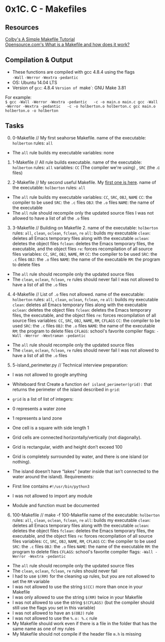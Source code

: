# 0x1C. C - Makefiles

## Resources
[Colby's A Simple Makefile Tutorial](http://www.cs.colby.edu/maxwell/courses/tutorials/maketutor/) </br >
[Opensource.com's What is a Makefile and how does it work?](https://opensource.com/article/18/8/what-how-makefile) </br >

## Compilation & Output
- These functions are compiled with gcc 4.8.4 using the flags </br >
`-Wall` `-Werror` `-Wextra` `-pedantic` </br >
- OS: Ubuntu 14.04 LTS
- Version of `gcc`: 4.8.4
`Version of `make`: GNU Make 3.81

For example: </br >
`$ gcc -Wall -Werror -Wextra -pedantic   -c -o main.o main.c
gcc -Wall -Werror -Wextra -pedantic   -c -o holberton.o holberton.c
gcc main.o holberton.o -o holberton`

## Tasks

0. 0-Makefile // My first seahorse Makefile.
name of the executable: `holberton`
rules: `all`
- The `all` rule builds my executable
variables: none

1. 1-Makefile // All rule builds executable.
name of the executable: `holberton`
rules: `all`
variables: `CC` (The compiler we're using) , `SRC` (the .c files)

2. 2-Makefile // My second useful Makefile. My [first one is here](https://github.com/cynergist/holbertonschool-low_level_programming/blob/master/0x1B-sorting_algorithms/Makefile).
name of the executable: `holberton`
rules: `all`
- The `all` rule builds my executable
variables: `CC`, `SRC`, `OBJ`, `NAME`
`CC`: the compiler to be used
`SRC`: the `.c` files
`OBJ`: the `.o` files
`NAME`: the name of the executable
- The `all` rule should recompile only the updated source files
I was not allowed to have a list of all the `.o` files

3. 3-Makefile // Building on Makefile 2.
name of the executable: `holberton`
rules: `all`, `clean`, `oclean`, `fclean`, `re`
`all`: builds my executable
`clean`: deletes all Emacs temporary files along with the executable
`oclean`: deletes the object files
`fclean`: deletes the Emacs temporary files, the executable, and the object files
`re`: forces recompilation of all source files
variables: `CC`, `SRC`, `OBJ`, `NAME`, `RM`
`CC`: the compiler to be used
`SRC`: the `.c` files
`OBJ`: the `.o` files
`NAME`: the name of the executable
`RM`: the program to delete files
- The `all` rule should recompile only the updated source files
- The `clean`, `oclean`, `fclean`, `re` rules should never fail
I was not allowed to have a list of all the `.o` files

4. 4-Makefile // List of `.o` files not allowed.
name of the executable: `holberton`
rules: `all`, `clean`, `oclean`, `fclean`, `re`
`all`: builds my executable
`clean`: deletes all Emacs temporary files along with the executable
`oclean`: deletes the object files
`fclean`: deletes the Emacs temporary files, the executable, and the object files
`re`: forces recompilation of all source files
variables: `CC`, `SRC`, `OBJ`, `NAME`, `RM`, `CFLAGS`
`CC`: the compiler to be used
`SRC`: the `.c` files
`OBJ`: the `.o` files
`NAME`: the name of the executable
`RM`: the program to delete files
`CFLAGS`: school's favorite compiler flags: `-Wall -Werror -Wextraman -pedantic`
- The `all` rule should recompile only the updated source files
- The `clean`, `oclean`, `fclean`, `re` rules should never fail
I was not allowed to have a list of all the `.o` files

5. 5-island_perimeter.py // Technical interview preparation:

- I was not allowed to google anything
- Whiteboard first
Create a function `def island_perimeter(grid):` that returns the perimeter of the island described in `grid`:

- `grid` is a list of list of integers:
- 0 represents a water zone
- 1 represents a land zone
- One cell is a square with side length 1
- Grid cells are connected horizontally/vertically (not diagonally).
- Grid is rectangular, width and height don’t exceed 100
- Grid is completely surrounded by water, and there is one island (or nothing).
- The island doesn’t have “lakes” (water inside that isn’t connected to the water around the island).
Requirements:

- First line contains `#!/usr/bin/python3`
- I was not allowed to import any module
- Module and function must be documented

6. 100-Makefile // make -f 100-Makefile
name of the executable: `holberton`
rules: `all`, `clean`, `oclean`, `fclean`, `re`
`all`: builds my executable
`clean`: deletes all Emacs temporary files along with the executable
`oclean`: deletes the object files
`fclean`: deletes the Emacs temporary files, the executable, and the object files
`re`: forces recompilation of all source files
variables: `CC`, `SRC`, `OBJ`, `NAME`, `RM`, `CFLAGS`
`CC`: the compiler to be used
`SRC`: the `.c` files
`OBJ`: the `.o` files
`NAME`: the name of the executable
`RM`: the program to delete files
`CFLAGS`: school's favorite compiler flags: `-Wall -Werror -Wextra -pedantic`
- The `all` rule should recompile only the updated source files
- The `clean`, `oclean`, `fclean`, `re` rules should never fail
- I had to use `$(RM)` for the cleaning up rules, but you are not allowed to set the `RM` variable
- I was not allowed to use the string `$(CC)` more than once in your Makefile
- I was only allowed to use the string `$(RM)` twice in your Makefile
- I was not allowed to use the string `$(CFLAGS)` (but the compiler should still use the flags you set in this variable)
- I was not allowed to have an `$(OBJ)` rule
- I was not allowed to use the `%.o: %.c` rule
- My Makefile should work even if there is a file in the folder that has the same name as one of my rules
- My Makefile should not compile if the header file `m.h` is missing
